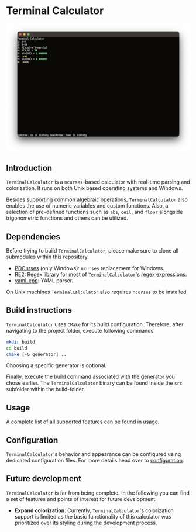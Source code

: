 # Terminal Calculator

![Screenshot of TerminalCalculator in use](doc/screenshot_1.png)

## Introduction
`TerminalCalculator` is a `ncurses`-based calculator with real-time parsing and colorization.
It runs on both Unix based operating systems and Windows.

Besides supporting common algebraic operations, `TerminalCalculator` also enables the use of numeric variables and custom functions.
Also, a selection of pre-defined functions such as `abs`, `ceil`, and `floor` alongside trigonometric functions and others can be utilized.

## Dependencies
Before trying to build `TerminalCalculator`, please make sure to clone all submodules within this repository.

- [PDCurses](https://github.com/wmcbrine/PDCurses) (only Windows): `ncurses` replacement for Windows.
- [RE2](https://github.com/google/re2): Regex library for most of `TerminalCalculator`'s regex expressions.
- [yaml-cpp](https://github.com/jbeder/yaml-cpp): YAML parser.

On Unix machines `TerminalCalculator` also requires `ncurses` to be installed.

## Build instructions
`TerminalCalculator` uses `CMake` for its build configuration.
Therefore, after navigating to the project folder, execute following commands:

```bash
mkdir build
cd build
cmake [-G generator] ..
```

Choosing a specific generator is optional.

Finally, execute the build command associated with the generator you chose earlier.
The `TerminalCalculator` binary can be found inside the `src` subfolder within the build-folder.

## Usage
A complete list of all supported features can be found in [usage](doc/usage.md).

## Configuration
`TerminalCalculator`'s behavior and appearance can be configured using dedicated configuration files.
For more details head over to [configuration](doc/configuration.md).

## Future development
`TerminalCalculator` is far from being complete.
In the following you can find a set of features and points of interest for future development.

- __Expand colorization__: Currently, `TerminalCalculator`'s colorization support is limited as the basic functionality of this calculator was prioritized over its styling during the development process.
